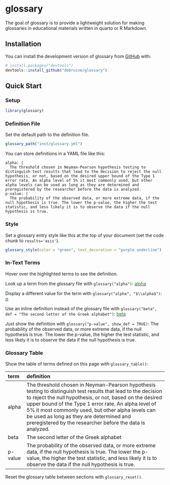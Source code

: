 
<!-- README.md is generated from README.Rmd. Please edit that file -->

# glossary

<!-- badges: start -->
<!-- badges: end -->

The goal of glossary is to provide a lightweight solution for making
glossaries in educational materials written in quarto or R Markdown.

## Installation

You can install the development version of glossary from
[GitHub](https://github.com/) with:

``` r
# install.packages("devtools")
devtools::install_github("debruine/glossary")
```

## Quick Start

### Setup

``` r
library(glossary)
```

### Definition File

Set the default path to the definition file.

``` r
glossary_path("inst/glossary.yml")
```

You can store definitions in a YAML file like this:

    alpha: |
      The threshold chosen in Neyman-Pearson hypothesis testing to distinguish test results that lead to the decision to reject the null hypothesis, or not, based on the desired upper bound of the Type 1 error rate. An alpha level of 5% it most commonly used, but other alpha levels can be used as long as they are determined and preregistered by the researcher before the data is analyzed.
    p-value: |
      The probability of the observed data, or more extreme data, if the null hypothesis is true. The lower the p-value, the higher the test statistic, and less likely it is to observe the data if the null hypothesis is true.

### Style

Set a glossary entry style like this at the top of your document (set
the code chunk to `results='asis'`).

``` r
glossary_style(color = "green", text_decoration = "purple underline")
```

<style>
a.glossary {
  color: green;
  text-decoration: purple underline;
}
</style>

### In-Text Terms

Hover over the highlighted terms to see the definition.

Look up a term from the glossary file with `glossary("alpha")`:
<a class='glossary' title='The threshold chosen in Neyman-Pearson hypothesis testing to distinguish test results that lead to the decision to reject the null hypothesis, or not, based on the desired upper bound of the Type 1 error rate. An alpha level of 5% it most commonly used, but other alpha levels can be used as long as they are determined and preregistered by the researcher before the data is analyzed.'>alpha</a>

Display a different value for the term with
`glossary("alpha", "$\\alpha$")`:
<a class='glossary' title='The threshold chosen in Neyman-Pearson hypothesis testing to distinguish test results that lead to the decision to reject the null hypothesis, or not, based on the desired upper bound of the Type 1 error rate. An alpha level of 5% it most commonly used, but other alpha levels can be used as long as they are determined and preregistered by the researcher before the data is analyzed.'>$\alpha$</a>

Use an inline definition instead of the glossary file with
`glossary("beta", def = "The second letter of the Greek alphabet")`:
<a class='glossary' title='The second letter of the Greek alphabet'>beta</a>

Just show the definition with `glossary("p-value", show_def = TRUE)`:
The probability of the observed data, or more extreme data, if the null
hypothesis is true. The lower the p-value, the higher the test
statistic, and less likely it is to observe the data if the null
hypothesis is true.

### Glossary Table

Show the table of terms defined on this page with `glossary_table()`:

<table class="table" style="margin-left: auto; margin-right: auto;">
<thead>
<tr>
<th style="text-align:left;">
term
</th>
<th style="text-align:left;">
definition
</th>
</tr>
</thead>
<tbody>
<tr>
<td style="text-align:left;">
alpha
</td>
<td style="text-align:left;">
The threshold chosen in Neyman-Pearson hypothesis testing to distinguish
test results that lead to the decision to reject the null hypothesis, or
not, based on the desired upper bound of the Type 1 error rate. An alpha
level of 5% it most commonly used, but other alpha levels can be used as
long as they are determined and preregistered by the researcher before
the data is analyzed.
</td>
</tr>
<tr>
<td style="text-align:left;">
beta
</td>
<td style="text-align:left;">
The second letter of the Greek alphabet
</td>
</tr>
<tr>
<td style="text-align:left;">
p-value
</td>
<td style="text-align:left;">
The probability of the observed data, or more extreme data, if the null
hypothesis is true. The lower the p-value, the higher the test
statistic, and less likely it is to observe the data if the null
hypothesis is true.
</td>
</tr>
</tbody>
</table>

Reset the glossary table between sections with `glossary_reset()`.
